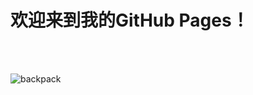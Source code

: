 # 欢迎来到我的GitHub Pages！  

<br><br>

![backpack ](https://education.github.com/assets/sdp-backpack-a64038716bf134f45e809ff86b9611fb97e41bbd2ccfa3181da73cf164d3c200.png)